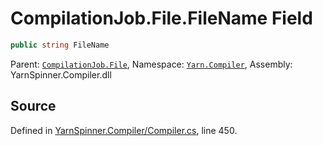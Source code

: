 # CompilationJob.File.FileName Field


```csharp
public string FileName
```



<div class="class-metadata">

Parent: [`CompilationJob.File`](/api/csharp/yarn.compiler/compilationjob.file.md), Namespace: [`Yarn.Compiler`](/api/csharp/yarn.compiler/README.md), Assembly: YarnSpinner.Compiler.dll
</div>

## Source
Defined in [YarnSpinner.Compiler/Compiler.cs](https://github.com/YarnSpinnerTool/YarnSpinner//blob/develop/YarnSpinner.Compiler/Compiler.cs#L450), line 450.
